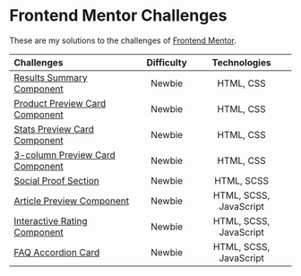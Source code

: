 # Frontend Mentor Challenges

These are my solutions to the challenges of [Frontend Mentor](https://www.frontendmentor.io).

| Challenges | Difficulty | Technologies |
| :--------- | :--------: | :----------: |
| [Results Summary Component](https://github.com/annafkt/frontend-mentor-challenges/tree/master/results-summary-component) | Newbie | HTML, CSS |
| [Product Preview Card Component](https://github.com/annafkt/frontend-mentor-challenges/tree/master/product-preview-card-component) | Newbie | HTML, CSS |
| [Stats Preview Card Component](https://github.com/annafkt/frontend-mentor-challenges/tree/master/stats-preview-card-component)     | Newbie | HTML, CSS |
| [3-column Preview Card Component](https://github.com/annafkt/frontend-mentor-challenges/tree/master/3-column-preview-card-component) | Newbie | HTML, CSS |
| [Social Proof Section](https://github.com/annafkt/frontend-mentor-challenges/tree/master/social-proof-section) | Newbie | HTML, SCSS |
| [Article Preview Component](https://github.com/annafkt/frontend-mentor-challenges/tree/master/article-preview-component) | Newbie | HTML, SCSS, JavaScript |
| [Interactive Rating Component](https://github.com/annafkt/frontend-mentor-challenges/tree/master/interactive-rating-component) | Newbie | HTML, SCSS, JavaScript |
| [FAQ Accordion Card](https://github.com/annafkt/frontend-mentor-challenges/tree/main/faq-accordion-card) |Newbie | HTML, SCSS, JavaScript |
